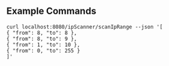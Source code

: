 


## Example Commands

```shell
curl localhost:8080/ipScanner/scanIpRange --json '[
{ "from": 8, "to": 8 },
{ "from": 8, "to": 9 },
{ "from": 1, "to": 10 },
{ "from": 0, "to": 255 }
]'
```